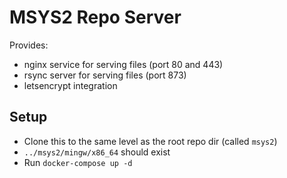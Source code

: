 # MSYS2 Repo Server

Provides:

* nginx service for serving files (port 80 and 443)
* rsync server for serving files (port 873)
* letsencrypt integration

## Setup

* Clone this to the same level as the root repo dir (called `msys2`)
* `../msys2/mingw/x86_64` should exist
* Run `docker-compose up -d`